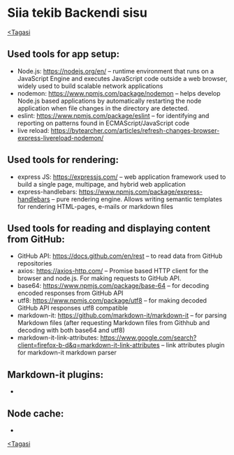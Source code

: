 # Siia tekib Backendi sisu

[<Tagasi](../../README.md)

## Used tools for app setup:

- Node.js: https://nodejs.org/en/ – runtime environment that runs on a JavaScript Engine and executes JavaScript code outside a web browser, widely used to build scalable network applications
- nodemon: https://www.npmjs.com/package/nodemon – helps develop Node.js based applications by automatically restarting the node application when file changes in the directory are detected.
- eslint: https://www.npmjs.com/package/eslint – for identifying and reporting on patterns found in ECMAScript/JavaScript code
- live reload: https://bytearcher.com/articles/refresh-changes-browser-express-livereload-nodemon/

## Used tools for rendering:

- express JS: https://expressjs.com/ – web application framework used to build a single page, multipage, and hybrid web application
- express-handlebars: https://www.npmjs.com/package/express-handlebars – pure rendering engine. Allows writing semantic templates for rendering HTML-pages, e-mails or markdown files

## Used tools for reading and displaying content from GitHub:

- GitHub API: https://docs.github.com/en/rest – to read data from GitHub repositories
- axios: https://axios-http.com/ – Promise based HTTP client for the browser and node.js. For making requests to GitHub API.
- base64: https://www.npmjs.com/package/base-64 – for decoding encoded responses from GitHub API
- utf8: https://www.npmjs.com/package/utf8 – for making decoded GitHub API responses utf8 compatible
- markdown-it: https://github.com/markdown-it/markdown-it – for parsing Markdown files (after requesting Markdown files from Githhub and decoding with both base64 and utf8)
- markdown-it-link-attributes: https://www.google.com/search?client=firefox-b-d&q=markdown-it-link-attributes – link attributes plugin for markdown-it markdown parser

## Markdown-it plugins:
-

## Node cache:
-

[<Tagasi](../../README.md)
